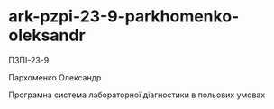 # ark-pzpi-23-9-parkhomenko-oleksandr

ПЗПІ-23-9

Пархоменко Олександр

Програмна система лабораторної діагностики в польових умовах

